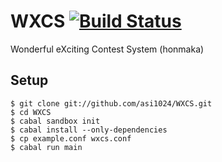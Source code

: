# WXCS [![Build Status](https://travis-ci.org/asi1024/WXCS.svg?branch=master)](https://travis-ci.org/asi1024/WXCS)

Wonderful eXciting Contest System (honmaka)

## Setup

```
$ git clone git://github.com/asi1024/WXCS.git
$ cd WXCS
$ cabal sandbox init
$ cabal install --only-dependencies
$ cp example.conf wxcs.conf
$ cabal run main
```

